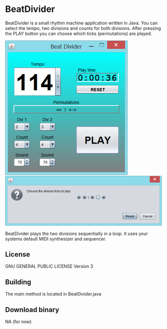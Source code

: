 # BeatDivider

BeatDivider is a small rhythm machine application written in Java.
You can select the tempo, two divisions and counts for both divisions.
After pressing the PLAY button you can choose which ticks (permutations) are played.

![alt text](https://github.com/larjomit/beat-divider/blob/master/screenshot1.png "Main window")
![alt text](https://github.com/larjomit/beat-divider/blob/master/screenshot2.png "Dialog for choosing permutations")

BeatDivider plays the two divisions sequentially in a loop.
It uses your systems default MIDI synthesizer and sequencer.

## License

GNU GENERAL PUBLIC LICENSE Version 3

## Building

The main method is located in BeatDivider.java

## Download binary

NA (for now)
